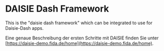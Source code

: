 # DAISIE Dash Framework

This is the "daisie dash framework" which can be integrated to use for Daisie-Dash apps.

Eine genaue Beschreibung der ersten Schritte mit DAISIE finden Sie unter [https://daisie-demo.fida.de/home](https://daisie-demo.fida.de/home).
